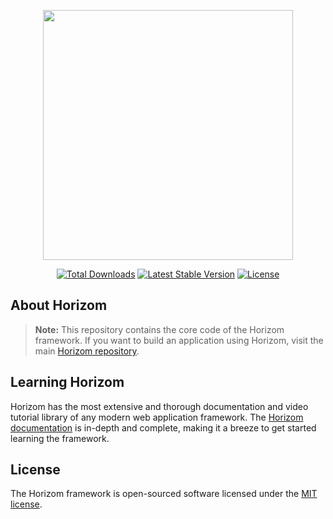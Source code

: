 <p align="center"><img src="https://raw.githubusercontent.com/horizom/horizom.github.io/master/images/horizom-logo-color.svg" width="400"></p>

<p align="center">
<a href="https://packagist.org/packages/horizom/core"><img src="https://poser.pugx.org/horizom/core/d/total.svg" alt="Total Downloads"></a>
<a href="https://packagist.org/packages/horizom/core"><img src="https://poser.pugx.org/horizom/core/v/stable.svg" alt="Latest Stable Version"></a>
<a href="https://packagist.org/packages/horizom/core"><img src="https://poser.pugx.org/horizom/core/license.svg" alt="License"></a>
</p>

## About Horizom

> **Note:** This repository contains the core code of the Horizom framework. If you want to build an application using Horizom, visit the main [Horizom repository](https://github.com/horizom/horizom).

## Learning Horizom

Horizom has the most extensive and thorough documentation and video tutorial library of any modern web application framework. The [Horizom documentation](https://horizom.github.io/core) is in-depth and complete, making it a breeze to get started learning the framework.

## License

The Horizom framework is open-sourced software licensed under the [MIT license](LICENSE.md).
